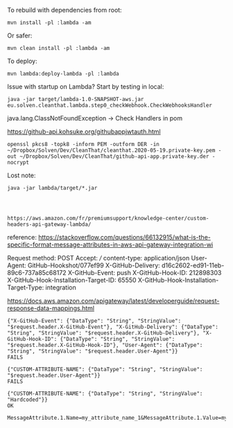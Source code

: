 To rebuild with dependencies from root:

    mvn install -pl :lambda -am
	
Or safer:
	
    mvn clean install -pl :lambda -am

To deploy:

    mvn lambda:deploy-lambda -pl :lambda
    
Issue with startup on Lambda? Start by testing in local:

    java -jar target/lambda-1.0-SNAPSHOT-aws.jar eu.solven.cleanthat.lambda.step0_checkWebhook.CheckWebhooksHandler

java.lang.ClassNotFoundException
-> Check Handlers in pom

https://github-api.kohsuke.org/githubappjwtauth.html
    
    openssl pkcs8 -topk8 -inform PEM -outform DER -in ~/Dropbox/Solven/Dev/CleanThat/cleanthat.2020-05-19.private-key.pem -out ~/Dropbox/Solven/Dev/CleanThat/github-api-app.private-key.der -nocrypt



Lost note:

    java -jar lambda/target/*.jar
    
    
    
    
    https://aws.amazon.com/fr/premiumsupport/knowledge-center/custom-headers-api-gateway-lambda/
    
    
reference: https://stackoverflow.com/questions/66132915/what-is-the-specific-format-message-attributes-in-aws-api-gateway-integration-wi

Request method: POST
Accept: */*
content-type: application/json
User-Agent: GitHub-Hookshot/077ef99
X-GitHub-Delivery: d16c2602-ed91-11eb-89c6-737a85c68172
X-GitHub-Event: push
X-GitHub-Hook-ID: 212898303
X-GitHub-Hook-Installation-Target-ID: 65550
X-GitHub-Hook-Installation-Target-Type: integration

https://docs.aws.amazon.com/apigateway/latest/developerguide/request-response-data-mappings.html


    {"X-GitHub-Event": {"DataType": "String", "StringValue": "$request.header.X-GitHub-Event"}, "X-GitHub-Delivery": {"DataType": "String", "StringValue": "$request.header.X-GitHub-Delivery"}, "X-GitHub-Hook-ID": {"DataType": "String", "StringValue": "$request.header.X-GitHub-Hook-ID"}, "User-Agent": {"DataType": "String", "StringValue": "$request.header.User-Agent"}}
    FAILS
    
    {"CUSTOM-ATTRIBUTE-NAME": {"DataType": "String", "StringValue": "$request.header.User-Agent"}}
    FAILS
    
    {"CUSTOM-ATTRIBUTE-NAME": {"DataType": "String", "StringValue": "Hardcoded"}}
    OK
    
    MessageAttribute.1.Name=my_attribute_name_1&MessageAttribute.1.Value=my_attribute_value_1&MessageAttribute.1.Type=String